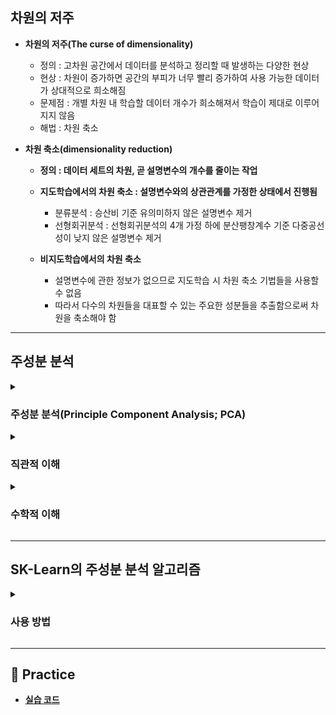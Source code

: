 ## 차원의 저주

- **차원의 저주(The curse of dimensionality)**
    - 정의 : 고차원 공간에서 데이터를 분석하고 정리할 때 발생하는 다양한 현상
    - 현상 : 차원이 증가하면 공간의 부피가 너무 빨리 증가하여 사용 가능한 데이터가 상대적으로 희소해짐
    - 문제점 : 개별 차원 내 학습할 데이터 개수가 희소해져서 학습이 제대로 이루어지지 않음
    - 해법 : 차원 축소

- **차원 축소(dimensionality reduction)**
    - **정의 : 데이터 세트의 차원, 곧 설명변수의 개수를 줄이는 작업**

    - **지도학습에서의 차원 축소 : 설명변수와의 상관관계를 가정한 상태에서 진행됨**
        - 분류분석 : 승산비 기준 유의미하지 않은 설명변수 제거
        - 선형회귀분석 : 선형회귀분석의 4개 가정 하에 분산팽창계수 기준 다중공선성이 낮지 않은 설명변수 제거
    
    - **비지도학습에서의 차원 축소**
        - 설명변수에 관한 정보가 없으므로 지도학습 시 차원 축소 기법들을 사용할 수 없음
        - 따라서 다수의 차원들을 대표할 수 있는 주요한 성분들을 추출함으로써 차원을 축소해야 함

---

## 주성분 분석

<details><summary><h3>주성분 분석(Principle Component Analysis; PCA)</h3></summary>

- **주성분 분석(Principle Component Analysis)**

    - **정의 : 변수 간에 존재하는 상관관계를 이용하여 이를 대표하는 주성분을 추출하여 차원을 축소하는 기법**

    - **이슈 : 정보(특성) 유실 문제**

        ![04AD38E4-3544-4BEC-952C-0B4542AA1538](https://user-images.githubusercontent.com/116495744/224222113-e15b8091-9a64-4a49-bd7d-916d4bb75874.jpg)

    - **해법 : 분산을 최대한 보존함으로써 레코드 간 특성별 차이를 보존함**

        ![IMG_7017](https://user-images.githubusercontent.com/116495744/224222115-02d0ecb3-112d-4417-a39f-8d69f91ad84f.jpg)

</details>

<details><summary><h3>직관적 이해</h3></summary>

![다운로드](https://user-images.githubusercontent.com/116495744/224133921-5397746a-ee81-4f4f-a1d6-5aeb5759d926.png)

- **Whitening**

    ![IMG_7004](https://user-images.githubusercontent.com/116495744/224222107-98d84b92-79bd-47c0-b430-aa2584b9e22f.JPG)

    - N개의 설명변수에 대하여 모든 설명변수의 평균을 원점으로 하는 N차원 그래프를 생성함
    - 데이터 세트를 그래프에 묘사함

- **주성분 추출**
    - 원점을 지나는 직선 중에서 모든 레코드를 사영했을 때 SS가 가장 큰 직선을 찾음
    - 원점을 지나고 앞서 구한 직선과 직교하면서 SS가 가장 큰 직선을 찾음
    - 원점을 지나고 앞서 구한 직선들과 직교하면서 SS가 가장 큰 직선을 찾음
    - 위 과정을 반복하면서 차원의 갯수만큼의 직선을 찾음

- **주성분 선별**
    - **주성분(Principle Component; PC)의 정의**
        - 위 절차를 통해 찾은 직선들을 해당 데이터 세트의 주성분이라고 정의함
    
    - **SS(Sum of Squared Distance)의 해석**
        - 정의 : 원점과 사영점 간 거리 제곱의 합
        - 원점과 특정 레코드의 사영점 간 거리의 제곱을 해당 레코드의 주성분값으로 해석함
        - 전체 주성분의 SS 대비 특정 주성분의 SS를 해당 직선이 전체 특성을 설명하는 정도로 해석함
    
    - **주성분 선별**
        - N차원 데이터 세트를 k차원으로 줄이고자 하는 경우
        - SS 기준 상위 k개 주성분을 추출함

</details>

<details><summary><h3>수학적 이해</h3></summary>

![pics_eigen](https://user-images.githubusercontent.com/116495744/224134029-aa7822f5-5733-45e3-912b-a5b11dcada08.png)

</details>

---

## SK-Learn의 주성분 분석 알고리즘

<details><summary><h3>사용 방법</h3></summary>

- **사용 방법**

    ```
    from sklearn.decomposition import PCA
    ```

- **주요 하이퍼파라미터**

- **다음의 속성을 통해 훈련된 모델의 정보를 확인할 수 있음**
    - `n_samples_` : 레코드 개수
    - `n_features_` : 축소 전 차원의 개수
    - `feature_names_in_` : 축소 전 차원명
    - `mean_` : 축소 전 차원별 평균
    - `n_components_` : 축소 후 차원의 개수
    - `explained_variance_`          # 첫 번째 축, 두 번째 축으로 캡쳐했을 때 데이터의 분산이었어
    - `explained_variance_ratio_`    # 첫 번째 축으로 92%, 두 번째 축으로 5% 데이터를 보존했어
    - `components_`                  # 고유행렬 : 원본데이터 기준으로 가장 많은 데이터 담고 있는 첫 번째, 두 번째 축의 고유행렬(eigen vector)

</details>

---

## 📝 Practice

- [**실습 코드**]()